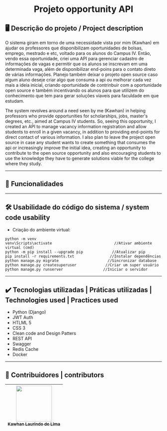 <h1 align="center">Projeto opportunity API </h1>

## 🖥️ Descrição do projeto / Project description

O sistema giram em torno de uma necessidade vista por mim (Kawhan) em ajudar os professores que disponibilizam oportunidades de bolsas, emprego, mestrado e etc, voltado para os alunos do Campus IV. Então, vendo essa oportunidade, criei uma API para gerenciar cadastro de informações de vagas e permitir que os alunos se inscrevam em uma determinada vaga, além de disponibilizar end-poins para o contato direto de várias informações. Planejo também deixar o projeto open source caso algum aluno deseje criar algo que consuma a api ou melhorar cada vez mais a ideia inicial, criando oportunidade de contrinbuir com a oportunidade open source e também incentivando os alunos para que utilizem do conhecimento que tem para gerar soluções viaveis para faculdade em que estudam.

The system revolves around a need seen by me (Kawhan) in helping professors who provide opportunities for scholarships, jobs, master's degrees, etc., aimed at Campus IV students. So, seeing this opportunity, I created an API to manage vacancy information registration and allow students to enroll in a given vacancy, in addition to providing end-points for direct contact of various information. I also plan to leave the project open source in case any student wants to create something that consumes the api or increasingly improve the initial idea, creating an opportunity to contribute to the open source opportunity and also encouraging students to use the knowledge they have to generate solutions viable for the college where they study.

---

## 📌 Funcionalidades



---

## 🛠️ Usabilidade do código do sistema / system code usability

- Criação do ambiente virtual:
```
python -m venv 
venv\Scripts\activate                            //Ativar ambiente virtual (cmd)
python -m pip install --upgrade pip             //Atualizar pip
pip install -r requirements.txt                //Instalar dependências
python manage.py migrate                      //Sincronizar database
python manage.py createsuperuser             //Criar um super usuário
python manage.py runserver                  //Iniciar o servidor

```
---

## ✔️ Tecnologias utilizadas | Práticas utilizadas | Technologies used | Practices used

- Python (Django)
- JWT Auth 
- HTLML 5
- CSS 3
- Clean code and Design Patters
- REST API
- Swagger
- Redis Cache 
- Docker

---

## 🚩 Contribuidores | contributors

| [<img src="https://avatars.githubusercontent.com/u/69232156?v=4" width=115><br><sub>Kawhan Laurindo de Lima</sub>](https://github.com/Kawhan) | 
| :---: | 
